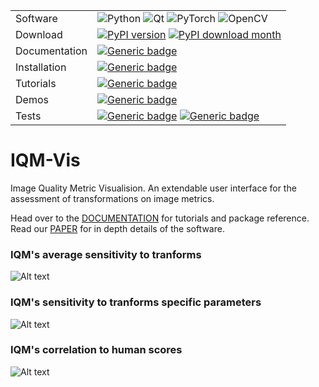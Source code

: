 | | |
|-|-|
| Software | ![Python](https://img.shields.io/badge/python-3670A0?style=for-the-badge&logo=python&logoColor=ffdd54) ![Qt](https://img.shields.io/badge/Qt-%23217346.svg?style=for-the-badge&logo=Qt&logoColor=white) ![PyTorch](https://img.shields.io/badge/PyTorch-%23EE4C2C.svg?style=for-the-badge&logo=PyTorch&logoColor=white) ![OpenCV](https://img.shields.io/badge/opencv-%23white.svg?style=for-the-badge&logo=opencv&logoColor=white) |
| Download | [![PyPI version](https://badge.fury.io/py/IQM-Vis.svg)](https://badge.fury.io/py/IQM-Vis) [![PyPI download month](https://img.shields.io/pypi/dm/IQM-Vis.svg)](https://pypi.python.org/pypi/IQM-Vis/) |
| Documentation | [![Generic badge](https://img.shields.io/badge/DOCS-Read-blue.svg)](https://mattclifford1.github.io/IQM-Vis/) |     
| Installation | [![Generic badge](https://img.shields.io/badge/INSTALL-View-green.svg)](https://mattclifford1.github.io/IQM-Vis/getting_started.html) | 
| Tutorials | [![Generic badge](https://img.shields.io/badge/TUTORIALS-View-blue.svg)](https://mattclifford1.github.io/IQM-Vis/Tutorials.html) | 
| Demos | [![Generic badge](https://img.shields.io/badge/HuggingFaceSpace-Launch-red.svg)](https://huggingface.co/spaces/mattclifford1/IQM-VIS) |
| Tests | [![Generic badge](./tests/reports/tests_badge.svg)](./tests) [![Generic badge](./tests/reports/coverage_badge.svg)](./tests) |


# IQM-Vis
Image Quality Metric Visualision. An extendable user interface for the assessment of transformations on image metrics.

Head over to the [DOCUMENTATION](https://mattclifford1.github.io/IQM-Vis/) for tutorials and package reference. Read our [PAPER](https://github.com/mattclifford1/IQM-Vis/blob/main/docs/resources/Software_paper.pdf) for in depth details of the software.

### IQM's average sensitivity to tranforms
![Alt text](https://github.com/mattclifford1/IQM-Vis/blob/main/pics/data_graphs.gif?raw=true "Dataset UI") 

### IQM's sensitivity to tranforms specific parameters
![Alt text](https://github.com/mattclifford1/IQM-Vis/blob/main/pics/params.gif?raw=true "Dataset UI") 

### IQM's correlation to human scores
![Alt text](https://github.com/mattclifford1/IQM-Vis/blob/main/pics/correlation.gif?raw=true "Dataset UI") 


